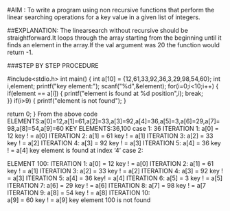 #AIM : 
To write a program using non recursive functions that perform the linear searching operations for a key value in a given list of integers.

##EXPLANATION:
The linearsearch without recursive should be straightforward.It loops through the array starting from the beginning until it finds an element in the array.If the val argument was 20 the function would return -1.

###STEP BY STEP PROCEDURE
  
#include<stdio.h>
int main()
{
	int a[10] = {12,61,33,92,36,3,29,98,54,60};
	int i,element;
	printf("key element:");
	scanf("%d",&element);
	for(i=0;i<10;i++)
	{
		if(element == a[i])
		{
			printf("element is found at %d position",i);
			break;		
		}}
		if(i>9)
		{
			printf("element is not found");
		}
		
return 0;
}
From the above code
ELEMENTS:a[0]=12,a[1]=61,a[2]=33,a[3]=92,a[4]=36,a[5]=3,a[6]=29,a[7]=98,a[8]=54,a[9]=60
KEY ELEMENTS:36,100
case 1: 36
ITERATION 1:
                     a[0] = 12
                     key ! = a[0]
ITERATION 2:
                     a[1] = 61
                     key ! = a[1]
ITERATION 3:
                     a[2] = 33
                     key ! = a[2]
ITERATION 4:
                     a[3] = 92
                     key ! = a[3]
ITERATION 5:
                     a[4] = 36
                     key ! = a[4]
key element is found at index ‘4’
case 2:

ELEMENT 100:
ITERATION 1:
                         a[0] = 12
                         key ! = a[0]
ITERATION 2:
                         a[1] = 61
                         key ! = a[1]
ITERATION 3:
                         a[2] = 33
                         key ! = a[2]
ITERATION 4:
                        a[3] = 92
                        key ! = a[3]
ITERATION 5:
                       a[4] = 36
                     key! = a[4]
ITERATION 6:
                     a[5] = 3
                     key ! = a[5]
ITERATION 7:
                    a[6] = 29
                    key ! = a[6]
ITERATION 8:
                    a[7] = 98
                    key ! = a[7
ITERATION 9:
                    a[8] = 54
                    key ! = a[8]
ITERATION 10:   
                    a[9] = 60
                    key ! = a[9]
key element 100 is not found



